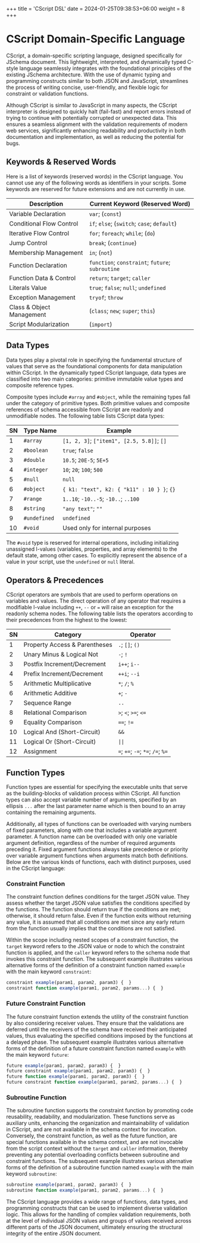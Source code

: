 +++
title = 'CScript DSL'
date = 2024-01-25T09:38:53+06:00
weight = 8
+++

# CScript Domain-Specific Language
CScript, a domain-specific scripting language, designed specifically for JSchema document. This lightweight, interpreted, and dynamically typed C-style language seamlessly integrates with the foundational principles of the existing JSchema architecture. With the use of dynamic typing and programming constructs similar to both JSON and JavaScript, streamlines the process of writing concise, user-friendly, and flexible logic for constraint or validation functions.

Although CScript is similar to JavaScript in many aspects, the CScript interpreter is designed to quickly halt (fail-fast) and report errors instead of trying to continue with potentially corrupted or unexpected data. This ensures a seamless alignment with the validation requirements of modern web services, significantly enhancing readability and productivity in both documentation and implementation, as well as reducing the potential for bugs.

## Keywords & Reserved Words
Here is a list of keywords (reserved words) in the CScript language. You cannot use any of the following words as identifiers in your scripts. Some keywords are reserved for future extensions and are not currently in use.

| Description               | Current Keyword (Reserved Word)                  |
|---------------------------|--------------------------------------------------|
| Variable Declaration      | `var`; (`const`)                                 |
| Conditional Flow Control  | `if`; `else`; (`switch`; `case`; `default`)      |
| Iterative Flow Control    | `for`; `foreach`; `while`; (`do`)                |
| Jump Control              | `break`; (`continue`)                            |
| Membership Management     | `in`; (`not`)                                    |
| Function Declaration      | `function`; `constraint`; `future`; `subroutine` |
| Function Data & Control   | `return`; `target`; `caller`                     |
| Literals Value            | `true`; `false`; `null`; `undefined`             |
| Exception Management      | `tryof`; `throw`                                 |
| Class & Object Management | (`class`; `new`; `super`; `this`)                |
| Script Modularization     | (`import`)                                       |

## Data Types
Data types play a pivotal role in specifying the fundamental structure of values that serve as the foundational components for data manipulation within CScript. In the dynamically typed CScript language, data types are classified into two main categories: primitive immutable value types and composite reference types.

Composite types include `#array` and `#object`, while the remaining types fall under the category of primitive types. Both primitive values and composite references of schema accessible from CScript are readonly and unmodifiable nodes. The following table lists CScript data types:

| SN | Type Name    | Example                                    |
|----|--------------|--------------------------------------------|
| 1  | `#array`     | `[1, 2, 3]`; `["item1", [2.5, 5.8]]`; `[]` |
| 2  | `#boolean`   | `true`; `false`                            |
| 3  | `#double`    | `10.5`; `20E-5`; `5E+5`                    |
| 4  | `#integer`   | `10`; `20`; `100`; `500`                   |
| 5  | `#null`      | `null`                                     |
| 6  | `#object`    | `{ k1: "text", k2: { "k11" : 10 } }`; `{}` |
| 7  | `#range`     | `1..10`; `-10..-5`; `-10..`; `..100`       |
| 8  | `#string`    | `"any text"`; `""`                         |
| 9  | `#undefined` | `undefined`                                |
| 10 | `#void`      | Used only for internal purposes            |

The `#void` type is reserved for internal operations, including initializing unassigned l-values (variables, properties, and array elements) to the default state, among other cases. To explicitly represent the absence of a value in your script, use the `undefined` or `null` literal.

## Operators & Precedences
CScript operators are symbols that are used to perform operations on variables and values. The direct operation of any operator that requires a modifiable l-value including `++`, `--` or `=` will raise an exception for the readonly schema nodes. The following table lists the operators according to their precedences from the highest to the lowest:

| SN | Category                      | Operator                          |
|----|-------------------------------|-----------------------------------|
| 1  | Property Access & Parentheses | `.`; `[]`; `()`                   |
| 2  | Unary Minus & Logical Not     | `-`; `!`                          |
| 3  | Postfix Increment/Decrement   | `i++`; `i--`                      |
| 4  | Prefix Increment/Decrement    | `++i`; `--i`                      |
| 5  | Arithmetic Multiplicative     | `*`; `/`; `%`                     |
| 6  | Arithmetic Additive           | `+`; `-`                          |
| 7  | Sequence Range                | `..`                              |
| 8  | Relational Comparison         | `>`; `<`; `>=`; `<=`              |
| 9  | Equality Comparison           | `==`; `!=`                        |
| 10 | Logical And (Short-Circuit)   | `&&`                              |
| 11 | Logical Or (Short-Circuit)    | `\|\|`                            |
| 12 | Assignment                    | `=`; `+=`; `-=`; `*=`; `/=`; `%=` |

## Function Types
Function types are essential for specifying the executable units that serve as the building-blocks of validation process within CScript. All function types can also accept variable number of arguments, specified by an ellipsis `...` after the last parameter name which is then bound to an array containing the remaining arguments.

Additionally, all types of functions can be overloaded with varying numbers of fixed parameters, along with one that includes a variable argument parameter. A function name can be overloaded with only one variable argument definition, regardless of the number of required arguments preceding it. Fixed argument functions always take precedence or priority over variable argument functions when arguments match both definitions. Below are the various kinds of functions, each with distinct purposes, used in the CScript language:

### Constraint Function
The constraint function defines conditions for the target JSON value. They assess whether the target JSON value satisfies the conditions specified by the functions. The function should return true if the conditions are met; otherwise, it should return false. Even if the function exits without returning any value, it is assumed that all conditions are met since any early return from the function usually implies that the conditions are not satisfied.

Within the scope including nested scopes of a constraint function, the `target` keyword refers to the JSON value or node to which the constraint function is applied, and the `caller` keyword refers to the schema node that invokes this constraint function. The subsequent example illustrates various alternative forms of the definition of a constraint function named `example` with the main keyword `constraint`:
```js
constraint example(param1, param2, param3) {  }
constraint function example(param1, param2, params...) {  }
```

### Future Constraint Function
The future constraint function extends the utility of the constraint function by also considering receiver values. They ensure that the validations are deferred until the receivers of the schema have received their anticipated values, thus evaluating the specified conditions imposed by the functions at a delayed phase. The subsequent example illustrates various alternative forms of the definition of a future constraint function named `example` with the main keyword `future`:
```js
future example(param1, param2, param3) {  }
future constraint example(param1, param2, param3) {  }
future function example(param1, param2, param3) {  }
future constraint function example(param1, param2, params...) {  }
```

### Subroutine Function
The subroutine function supports the constraint function by promoting code reusability, readability, and modularization. These functions serve as auxiliary units, enhancing the organization and maintainability of validation in CScript, and are not available in the schema context for invocation. Conversely, the constraint function, as well as the future function, are special functions available in the schema context, and are not invocable from the script context without the `target` and `caller` information, thereby preventing any potential overloading conflicts between subroutine and constraint functions. The subsequent example illustrates various alternative forms of the definition of a subroutine function named `example` with the main keyword `subroutine`:
```js
subroutine example(param1, param2, param3) {  }
subroutine function example(param1, param2, params...) {  }
```

The CScript language provides a wide range of functions, data types, and programming constructs that can be used to implement diverse validation logic. This allows for the handling of complex validation requirements, both at the level of individual JSON values and groups of values received across different parts of the JSON document, ultimately ensuring the structural integrity of the entire JSON document.
